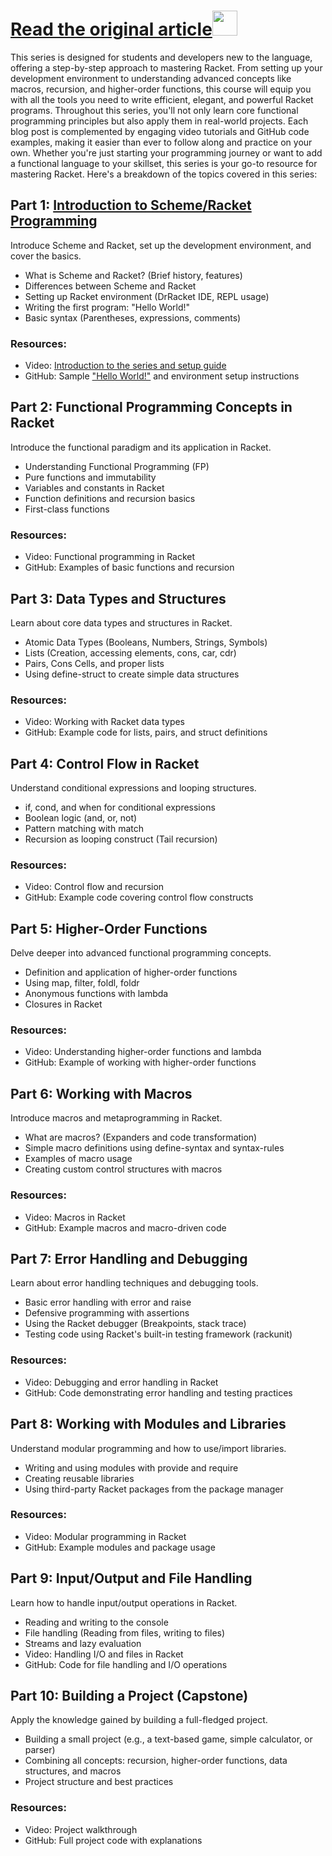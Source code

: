 # [Read the original article<img src="https://raw.githubusercontent.com/FortAwesome/Font-Awesome/6.x/svgs/solid/link.svg" color="red" width="40" height="40">](https://learnhowto.vercel.app/blog/programming/schema/racket/blog-series-schema-racket-programming-video-github-course-repository)


This series is designed for students and developers new to the language, offering a step-by-step approach to mastering Racket. From setting up your development environment to understanding advanced concepts like macros, recursion, and higher-order functions, this course will equip you with all the tools you need to write efficient, elegant, and powerful Racket programs.
Throughout this series, you'll not only learn core functional programming principles but also apply them in real-world projects. Each blog post is complemented by engaging video tutorials and GitHub code examples, making it easier than ever to follow along and practice on your own.
Whether you're just starting your programming journey or want to add a functional language to your skillset, this series is your go-to resource for mastering Racket.
Here's a breakdown of the topics covered in this series:

<InArticleAd />

## Part 1: [Introduction to Scheme/Racket Programming](https://learnhowto.vercel.app/blog/programming/schema/racket/Introduction-to-scheme-racket-programming-series-part-1)
Introduce Scheme and Racket, set up the development environment, and cover the basics.
- What is Scheme and Racket? (Brief history, features)
- Differences between Scheme and Racket
- Setting up Racket environment (DrRacket IDE, REPL usage)
- Writing the first program: "Hello World!"
- Basic syntax (Parentheses, expressions, comments)

### Resources:
- Video: [Introduction to the series and setup guide](https://www.youtube.com/@atnasimstgyt)
- GitHub: Sample ["Hello World!"](https://github.com/nasimstg/racket-programming-series/blob/main/Part%201%20Introduction%20to%20Scheme%20Racket%20Programming/1%20A%20Hello%20World%20.rkt) and environment setup instructions

## Part 2: Functional Programming Concepts in Racket
Introduce the functional paradigm and its application in Racket.
- Understanding Functional Programming (FP)
- Pure functions and immutability
- Variables and constants in Racket
- Function definitions and recursion basics
- First-class functions
### Resources:
- Video: Functional programming in Racket
- GitHub: Examples of basic functions and recursion

## Part 3: Data Types and Structures
Learn about core data types and structures in Racket.
- Atomic Data Types (Booleans, Numbers, Strings, Symbols)
- Lists (Creation, accessing elements, cons, car, cdr)
- Pairs, Cons Cells, and proper lists
- Using define-struct to create simple data structures
### Resources:
- Video: Working with Racket data types
- GitHub: Example code for lists, pairs, and struct definitions

## Part 4: Control Flow in Racket
Understand conditional expressions and looping structures.
- if, cond, and when for conditional expressions
- Boolean logic (and, or, not)
- Pattern matching with match
- Recursion as looping construct (Tail recursion)
### Resources:
- Video: Control flow and recursion
- GitHub: Example code covering control flow constructs

<InArticleAd />

## Part 5: Higher-Order Functions
Delve deeper into advanced functional programming concepts.
- Definition and application of higher-order functions
- Using map, filter, foldl, foldr
- Anonymous functions with lambda
- Closures in Racket
### Resources:
- Video: Understanding higher-order functions and lambda
- GitHub: Example of working with higher-order functions

## Part 6: Working with Macros
Introduce macros and metaprogramming in Racket.
- What are macros? (Expanders and code transformation)
- Simple macro definitions using define-syntax and syntax-rules
- Examples of macro usage
- Creating custom control structures with macros
### Resources:
- Video: Macros in Racket
- GitHub: Example macros and macro-driven code

## Part 7: Error Handling and Debugging
Learn about error handling techniques and debugging tools.
- Basic error handling with error and raise
- Defensive programming with assertions
- Using the Racket debugger (Breakpoints, stack trace)
- Testing code using Racket's built-in testing framework (rackunit)
### Resources:
- Video: Debugging and error handling in Racket
- GitHub: Code demonstrating error handling and testing practices

## Part 8: Working with Modules and Libraries
Understand modular programming and how to use/import libraries.
- Writing and using modules with provide and require
- Creating reusable libraries
- Using third-party Racket packages from the package manager
### Resources:
- Video: Modular programming in Racket
- GitHub: Example modules and package usage

## Part 9: Input/Output and File Handling
Learn how to handle input/output operations in Racket.
- Reading and writing to the console
- File handling (Reading from files, writing to files)
- Streams and lazy evaluation
- Video: Handling I/O and files in Racket
- GitHub: Code for file handling and I/O operations

## Part 10: Building a Project (Capstone)
Apply the knowledge gained by building a full-fledged project.
- Building a small project (e.g., a text-based game, simple calculator, or parser)
- Combining all concepts: recursion, higher-order functions, data structures, and macros
- Project structure and best practices
### Resources:
- Video: Project walkthrough
- GitHub: Full project code with explanations

